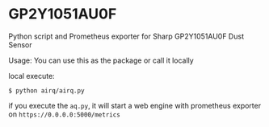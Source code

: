 # GP2Y1051AU0F
Python script and Prometheus exporter for Sharp GP2Y1051AU0F Dust Sensor

Usage:
You can use this as the package or call it locally

local execute:
```
$ python airq/airq.py
````

if you execute the `aq.py`, it will start a web engine with prometheus exporter on `https://0.0.0.0:5000/metrics`
